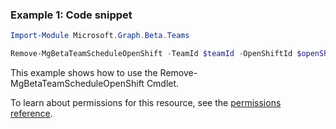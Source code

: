 ### Example 1: Code snippet

```powershellImport-Module Microsoft.Graph.Beta.Teams

Remove-MgBetaTeamScheduleOpenShift -TeamId $teamId -OpenShiftId $openShiftId
```
This example shows how to use the Remove-MgBetaTeamScheduleOpenShift Cmdlet.
To learn about permissions for this resource, see the [permissions reference](/graph/permissions-reference).

